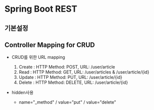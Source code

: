 # Spring Boot REST

## 기본설정

## Controller Mapping for CRUD

- CRUD를 위한 URL mapping
  1. Create : HTTP Method: POST, URL: /user/article
  1. Read : HTTP Method: GET, URL: /user/articles & /user/article/{id}
  1. Update : HTTP Method: PUT, URL: /user/article/{id}
  1. Delete : HTTP Method: DELETE, URL: /user/article/{id}

- hidden사용
  - name="_method" / value="put" / value="delete"

## 